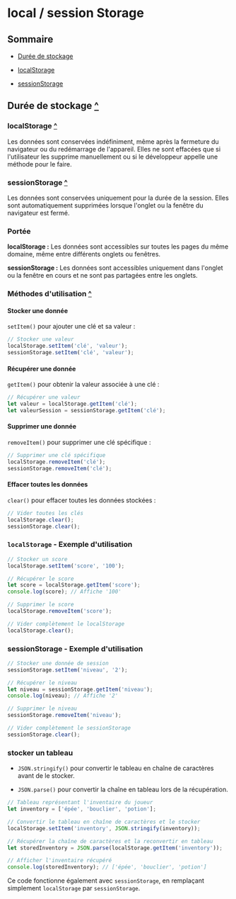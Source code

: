 # local / session Storage

## Sommaire

- [Durée de stockage](#duree-de-stockage)

- [localStorage](#localstorage)

- [sessionStorage](#sessionstorage)

## Durée de stockage [^](#sommaire)

### localStorage [^](#sommaire)

Les données sont conservées indéfiniment, même après la fermeture du navigateur ou du redémarrage de l'appareil. Elles ne sont effacées que si l'utilisateur les supprime manuellement ou si le développeur appelle une méthode pour le faire.

### sessionStorage [^](#sommaire)

Les données sont conservées uniquement pour la durée de la session. Elles sont automatiquement supprimées lorsque l'onglet ou la fenêtre du navigateur est fermé.

### Portée

**localStorage :** Les données sont accessibles sur toutes les pages du même domaine, même entre différents onglets ou fenêtres.

**sessionStorage :** Les données sont accessibles uniquement dans l'onglet ou la fenêtre en cours et ne sont pas partagées entre les onglets.

### Méthodes d'utilisation [^](#sommaire)

#### Stocker une donnée

`setItem()` pour ajouter une clé et sa valeur :

```javascript
// Stocker une valeur
localStorage.setItem('clé', 'valeur');
sessionStorage.setItem('clé', 'valeur');
```

#### Récupérer une donnée

`getItem()` pour obtenir la valeur associée à une clé :

```javascript
// Récupérer une valeur
let valeur = localStorage.getItem('clé');
let valeurSession = sessionStorage.getItem('clé');
```

#### Supprimer une donnée

`removeItem()` pour supprimer une clé spécifique :

```javascript
// Supprimer une clé spécifique
localStorage.removeItem('clé');
sessionStorage.removeItem('clé');
```

#### Effacer toutes les données

`clear()` pour effacer toutes les données stockées :

```javascript
// Vider toutes les clés
localStorage.clear();
sessionStorage.clear();
```

### `localStorage` - Exemple d'utilisation

```javascript
// Stocker un score
localStorage.setItem('score', '100');

// Récupérer le score
let score = localStorage.getItem('score');
console.log(score); // Affiche '100'

// Supprimer le score
localStorage.removeItem('score');

// Vider complètement le localStorage
localStorage.clear();
```

### sessionStorage - Exemple d'utilisation

```javascript
// Stocker une donnée de session
sessionStorage.setItem('niveau', '2');

// Récupérer le niveau
let niveau = sessionStorage.getItem('niveau');
console.log(niveau); // Affiche '2'

// Supprimer le niveau
sessionStorage.removeItem('niveau');

// Vider complètement le sessionStorage
sessionStorage.clear();
```

### stocker un tableau

- `JSON.stringify()` pour convertir le tableau en chaîne de caractères avant de le stocker.

- `JSON.parse()` pour convertir la chaîne en tableau lors de la récupération.

```javascript
// Tableau représentant l'inventaire du joueur
let inventory = ['épée', 'bouclier', 'potion'];

// Convertir le tableau en chaîne de caractères et le stocker
localStorage.setItem('inventory', JSON.stringify(inventory));

// Récupérer la chaîne de caractères et la reconvertir en tableau
let storedInventory = JSON.parse(localStorage.getItem('inventory'));

// Afficher l'inventaire récupéré
console.log(storedInventory); // ['épée', 'bouclier', 'potion']
```

Ce code fonctionne également avec `sessionStorage`, en remplaçant simplement `localStorage` par `sessionStorage`.
